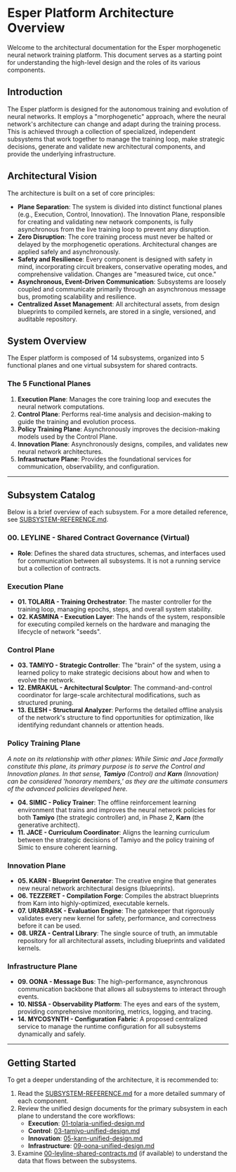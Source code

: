 # Esper Platform Architecture Overview

Welcome to the architectural documentation for the Esper morphogenetic neural network training platform. This document serves as a starting point for understanding the high-level design and the roles of its various components.

## Introduction

The Esper platform is designed for the autonomous training and evolution of neural networks. It employs a "morphogenetic" approach, where the neural network's architecture can change and adapt during the training process. This is achieved through a collection of specialized, independent subsystems that work together to manage the training loop, make strategic decisions, generate and validate new architectural components, and provide the underlying infrastructure.

## Architectural Vision

The architecture is built on a set of core principles:

- **Plane Separation**: The system is divided into distinct functional planes (e.g., Execution, Control, Innovation). The Innovation Plane, responsible for creating and validating new network components, is fully asynchronous from the live training loop to prevent any disruption.
- **Zero Disruption**: The core training process must never be halted or delayed by the morphogenetic operations. Architectural changes are applied safely and asynchronously.
- **Safety and Resilience**: Every component is designed with safety in mind, incorporating circuit breakers, conservative operating modes, and comprehensive validation. Changes are "measured twice, cut once."
- **Asynchronous, Event-Driven Communication**: Subsystems are loosely coupled and communicate primarily through an asynchronous message bus, promoting scalability and resilience.
- **Centralized Asset Management**: All architectural assets, from design blueprints to compiled kernels, are stored in a single, versioned, and auditable repository.

## System Overview

The Esper platform is composed of 14 subsystems, organized into 5 functional planes and one virtual subsystem for shared contracts.

### The 5 Functional Planes

1.  **Execution Plane**: Manages the core training loop and executes the neural network computations.
2.  **Control Plane**: Performs real-time analysis and decision-making to guide the training and evolution process.
3.  **Policy Training Plane**: Asynchronously improves the decision-making models used by the Control Plane.
4.  **Innovation Plane**: Asynchronously designs, compiles, and validates new neural network architectures.
5.  **Infrastructure Plane**: Provides the foundational services for communication, observability, and configuration.

---

## Subsystem Catalog

Below is a brief overview of each subsystem. For a more detailed reference, see [SUBSYSTEM-REFERENCE.md](SUBSYSTEM-REFERENCE.md).

### 00. LEYLINE - Shared Contract Governance (Virtual)
- **Role**: Defines the shared data structures, schemas, and interfaces used for communication between all subsystems. It is not a running service but a collection of contracts.

### Execution Plane
- **01. TOLARIA - Training Orchestrator**: The master controller for the training loop, managing epochs, steps, and overall system stability.
- **02. KASMINA - Execution Layer**: The hands of the system, responsible for executing compiled kernels on the hardware and managing the lifecycle of network "seeds".

### Control Plane
- **03. TAMIYO - Strategic Controller**: The "brain" of the system, using a learned policy to make strategic decisions about how and when to evolve the network.
- **12. EMRAKUL - Architectural Sculptor**: The command-and-control coordinator for large-scale architectural modifications, such as structured pruning.
- **13. ELESH - Structural Analyzer**: Performs the detailed offline analysis of the network's structure to find opportunities for optimization, like identifying redundant channels or attention heads.

### Policy Training Plane

*A note on its relationship with other planes: While Simic and Jace formally constitute this plane, its primary purpose is to serve the Control and Innovation planes. In that sense, **Tamiyo** (Control) and **Karn** (Innovation) can be considered 'honorary members,' as they are the ultimate consumers of the advanced policies developed here.*
- **04. SIMIC - Policy Trainer**: The offline reinforcement learning environment that trains and improves the neural network policies for both **Tamiyo** (the strategic controller) and, in Phase 2, **Karn** (the generative architect).
- **11. JACE - Curriculum Coordinator**: Aligns the learning curriculum between the strategic decisions of Tamiyo and the policy training of Simic to ensure coherent learning.

### Innovation Plane
- **05. KARN - Blueprint Generator**: The creative engine that generates new neural network architectural designs (blueprints).
- **06. TEZZERET - Compilation Forge**: Compiles the abstract blueprints from Karn into highly-optimized, executable kernels.
- **07. URABRASK - Evaluation Engine**: The gatekeeper that rigorously validates every new kernel for safety, performance, and correctness before it can be used.
- **08. URZA - Central Library**: The single source of truth, an immutable repository for all architectural assets, including blueprints and validated kernels.

### Infrastructure Plane
- **09. OONA - Message Bus**: The high-performance, asynchronous communication backbone that allows all subsystems to interact through events.
- **10. NISSA - Observability Platform**: The eyes and ears of the system, providing comprehensive monitoring, metrics, logging, and tracing.
- **14. MYCOSYNTH - Configuration Fabric**: A proposed centralized service to manage the runtime configuration for all subsystems dynamically and safely.

---

## Getting Started

To get a deeper understanding of the architecture, it is recommended to:

1.  Read the [SUBSYSTEM-REFERENCE.md](SUBSYSTEM-REFERENCE.md) for a more detailed summary of each component.
2.  Review the unified design documents for the primary subsystem in each plane to understand the core workflows:
    -   **Execution**: [01-tolaria-unified-design.md](01-tolaria-unified-design.md)
    -   **Control**: [03-tamiyo-unified-design.md](03-tamiyo-unified-design.md)
    -   **Innovation**: [05-karn-unified-design.md](05-karn-unified-design.md)
    -   **Infrastructure**: [09-oona-unified-design.md](09-oona-unified-design.md)
3.  Examine [00-leyline-shared-contracts.md](/docs/architecture/00-leyline-shared-contracts.md) (if available) to understand the data that flows between the subsystems.
